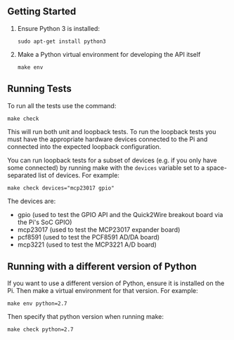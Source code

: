Getting Started
---------------

 1. Ensure Python 3 is installed:
 
        sudo apt-get install python3

 2. Make a Python virtual environment for developing the API itself

        make env


Running Tests
-------------

To run all the tests use the command:

    make check

This will run both unit and loopback tests. To run the loopback tests you must have the appropriate hardware devices connected to the Pi and connected into the expected loopback configuration.

You can run loopback tests for a subset of devices (e.g. if you only have some connected) by running make with the `devices` variable set to a space-separated list of devices.  For example:

    make check devices="mcp23017 gpio"

The devices are:

 * gpio (used to test the GPIO API and the Quick2Wire breakout board via the Pi's SoC GPIO)
 * mcp23017 (used to test the MCP23017 expander board)
 * pcf8591 (used to test the PCF8591 AD/DA board)
 * mcp3221 (used to test the MCP3221 A/D board)



Running with a different version of Python
------------------------------------------

If you want to use a different version of Python, ensure it is installed on the Pi.  Then make a virtual environment for that version.  For example:

    make env python=2.7

Then specify that python version when running make:

    make check python=2.7

